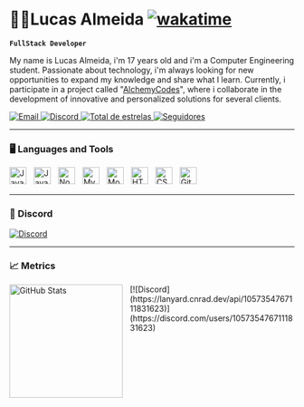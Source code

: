 # 👨‍💻Lucas Almeida [![wakatime](https://wakatime.com/badge/user/85ab6065-f95e-409c-956f-7c2e047ed528.svg)](https://wakatime.com/@85ab6065-f95e-409c-956f-7c2e047ed528)

**`FullStack Developer`** 

My name is Lucas Almeida, i'm 17 years old and i'm a Computer Engineering student. Passionate about technology, i'm always looking for new opportunities to expand my knowledge and share what I learn. Currently, i participate in a project called "[AlchemyCodes](https://www.alchemycodes.com.br/)", where i collaborate in the development of innovative and personalized solutions for several clients.

<p align="left">
    <a href="mailto:lucasalmeidadev.contato@gmail.com">
    <img 
        alt="Email" 
        title="Entre em contato por email" 
        src="https://custom-icon-badges.demolab.com/badge/Contato-blue?style=for-the-badge&logo=email&logoColor=white"
    />
    </a>
    <a href="https://discord.com/users/1057354767111831623">
    <img 
        alt="Discord" 
        title="Discord" 
        src="https://custom-icon-badges.demolab.com/badge/Discord-7289DA?style=for-the-badge&logo=discord&logoColor=white"
    />
    </a>
    <a href="https://github.com/LucwsH?tab=repositories&sort=stargazers">
        <img 
            alt="Total de estrelas" 
            title="Total de estrelas GitHub" 
            src="https://custom-icon-badges.demolab.com/github/stars/LucwsH?color=55960c&style=for-the-badge&labelColor=488207&logo=star&label=estrelas"
        />
    </a>
    <a href="https://github.com/LucwsH?tab=followers">
        <img 
            alt="Seguidores" 
            title="Me siga no GitHub" 
            src="https://custom-icon-badges.demolab.com/github/followers/LucwsH?color=236ad3&labelColor=1155ba&style=for-the-badge&logo=github&label=Seguidores&logoColor=white"
        />
    </a>
</p>

---

### 🖥️ Languages ​​and Tools

<img 
    align="left" 
    alt="Java" 
    title="Java"
    width="30px" 
    style="padding-right: 10px;" 
    src="https://cdn.jsdelivr.net/gh/devicons/devicon@latest/icons/java/java-original.svg" 
/>
<img 
    align="left" 
    alt="JavaScript" 
    title="JavaScript"
    width="30px" 
    style="padding-right: 10px;" 
    src="https://cdn.jsdelivr.net/gh/devicons/devicon@latest/icons/javascript/javascript-original.svg" 
/>
<img 
    align="left" 
    alt="Node" 
    title="Node"
    width="30px" 
    style="padding-right: 10px;" 
    src="https://cdn.jsdelivr.net/gh/devicons/devicon/icons/nodejs/nodejs-original.svg"
/>
<img 
    align="left" 
    alt="MySQL" 
    title="MySQL"
    width="30px" 
    style="padding-right: 10px;" 
    src="https://cdn.jsdelivr.net/gh/devicons/devicon/icons/mysql/mysql-original.svg" 
/>
<img 
    align="left" 
    alt="MongoDB" 
    title="MongoDB"
    width="30px" 
    style="padding-right: 10px;" 
    src="https://cdn.jsdelivr.net/gh/devicons/devicon/icons/mongodb/mongodb-original.svg"
/>
<img 
    align="left" 
    alt="HTML"
    title="HTML" 
    width="30px" 
    style="padding-right: 10px;" 
    src="https://cdn.jsdelivr.net/gh/devicons/devicon@latest/icons/html5/html5-original.svg" 
/>
<img 
    align="left" 
    alt="CSS" 
    title="CSS"
    width="30px" 
    style="padding-right: 10px;" 
    src="https://cdn.jsdelivr.net/gh/devicons/devicon@latest/icons/css3/css3-original.svg" 
/>
<img 
    align="left" 
    alt="Git" 
    title="Git"
    width="30px" 
    style="padding-right: 10px;" 
    src="https://cdn.jsdelivr.net/gh/devicons/devicon@latest/icons/git/git-original.svg" 
/>

<br/>
<br/>

---

### 🪪 Discord

[![Discord](https://lanyard.cnrad.dev/api/1057354767111831623)](https://discord.com/users/1057354767111831623)

---

### 📈 Metrics

<p>
  <img 
    align="left" 
    alt="GitHub Stats" 
    height="200" 
    style="padding-right: 10px;" 
    src="https://github-readme-stats.vercel.app/api?username=LucwsH&show_icons=true&theme=github_dark_dimmed&include_all_commits=true&locale=pt-br" 
  />
[![Discord](https://lanyard.cnrad.dev/api/1057354767111831623)](https://discord.com/users/1057354767111831623)
</p>

